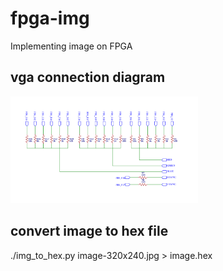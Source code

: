 # fpga-img
Implementing image on FPGA


## vga connection diagram
<img width="300" src="./vga_connection_diagram.svg">



## convert image to hex file
./img_to_hex.py image-320x240.jpg > image.hex
